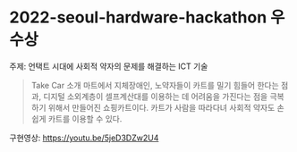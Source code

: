 ﻿# 2022-seoul-hardware-hackathon 우수상
주제: 언택트 시대에 사회적 약자의 문제를 해결하는 ICT 기술

> Take Car 소개
마트에서 지체장애인, 노약자들이 카트를 밀기 힘들어 한다는 점과, 디지털 소외계층이 셀프계산대를 이용하는 데 어려움을 가진다는 점을 극복하기 위해서 만들어진 쇼핑카트이다.
카트가 사람을 따라다녀 사회적 약자도 손쉽게 카트를 이용할 수 있다. 
 


구현영상: https://youtu.be/5jeD3DZw2U4
